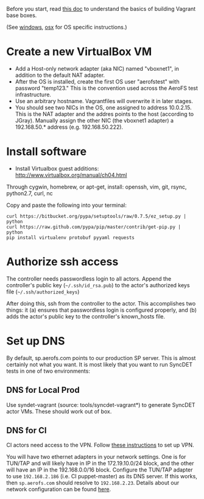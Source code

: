 
Before you start, read [this doc](http://docs.vagrantup.com/v2/boxes/base.html) to understand the basics of building Vagrant base boxes.

(See [windows](windows.html), [osx](osx.html) for OS specific instructions.)

# Create a new VirtualBox VM

- Add a Host-only network adapter (aka NIC) named "vboxnet1", in addition to the default NAT adapter.
- After the OS is installed, create the first OS user "aerofstest" with password "temp123." This is the convention used across the AeroFS test infrastructure.
- Use an arbitrary hostname. Vagrantfiles will overwrite it in later stages.
- You should see two NICs in the OS, one assigned to address 10.0.2.15. This is the NAT adapter and the addres points to the host (according to JGray). Manually assign the other NIC (the vboxnet1 adapter) a 192.168.50.* address (e.g. 192.168.50.222).

# Install software

- Install Virtualbox guest additions: http://www.virtualbox.org/manual/ch04.html

Through cygwin, homebrew, or apt-get, install: openssh, vim, git, rsync, python2.7, curl, nc

Copy and paste the following into your terminal:

    curl https://bitbucket.org/pypa/setuptools/raw/0.7.5/ez_setup.py | python
    curl https://raw.github.com/pypa/pip/master/contrib/get-pip.py | python
    pip install virtualenv protobuf pyyaml requests

# Authorize ssh access

The controller needs passwordless login to all actors. Append the controller's public key (`~/.ssh/id_rsa.pub`) to the actor's authorized keys file (`~/.ssh/authorized_keys`)

After doing this, ssh from the controller to the actor. This accomplishes two things: it (a) ensures that passwordless login is configured properly, and (b) adds the actor's public key to the controller's known_hosts file. 

# Set up DNS

By default, sp.aerofs.com points to our production SP server. This is almost certainly not what you want. It is most likely that you want to run SyncDET tests in one of two environments:

## DNS for Local Prod

Use syndet-vagrant (source: tools/syncdet-vagrant*) to generate SyncDET actor VMs. These should work out of box.

## DNS for CI

CI actors need access to the VPN. Follow [these instructions](../references/vpn.html) to set up VPN. 

You will have two ethernet adapters in your network settings. One is for TUN/TAP and will likely have in IP in  the 172.19.10.0/24 block, and the other will have an IP in the 192.168.0.0/16 block. Configure the TUN/TAP adapter to use `192.168.2.186` (i.e. CI puppet-master) as its DNS server. If this works, then `sp.aerofs.com` should resolve to `192.168.2.23`. Details about our network configuration can be found [here](../references/networks.html).